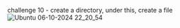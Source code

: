 challenge 10 - create a directory, under this, create a file 
![Ubuntu 06-10-2024 22_20_54](https://github.com/user-attachments/assets/a2b32da2-1ad3-42e0-934a-8e3166696c3e)
